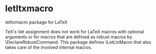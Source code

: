 # letltxmacro

letltxmacro package for LaTeX


TeX's \let assignment does not work for LaTeX macros
with optional arguments or for macros that are defined
as robust macros by \DeclareRobustCommand. This package
defines \LetLtxMacro that also takes care of the involved
internal macros.


